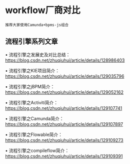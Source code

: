 # workflow厂商对比

```tip
推荐大家使用Camunda+bpms-js组合
```

## 流程引擎系列文章
• 流程引擎之发展史及对比总结：https://blog.csdn.net/zhuqiuhui/article/details/128986403

• 流程引擎之KIE项目简介：https://blog.csdn.net/zhuqiuhui/article/details/129035796

• 流程引擎之jBPM简介：https://blog.csdn.net/zhuqiuhui/article/details/129052162

• 流程引擎之Activiti简介：https://blog.csdn.net/zhuqiuhui/article/details/129107741

• 流程引擎之Camunda简介：https://blog.csdn.net/zhuqiuhui/article/details/129107897

• 流程引擎之Flowable简介：https://blog.csdn.net/zhuqiuhui/article/details/129109273

• 流程引擎之compileflow简介：https://blog.csdn.net/zhuqiuhui/article/details/129109391